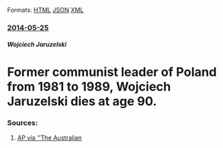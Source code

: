 
Formats: [HTML](/news/2014/05/25/former-communist-leader-of-poland-from-1981-to-1989-wojciech-jaruzelski-dies-at-age-90.html)  [JSON](/news/2014/05/25/former-communist-leader-of-poland-from-1981-to-1989-wojciech-jaruzelski-dies-at-age-90.json)  [XML](/news/2014/05/25/former-communist-leader-of-poland-from-1981-to-1989-wojciech-jaruzelski-dies-at-age-90.xml)  

### [2014-05-25](/news/2014/05/25/index.md)

##### Wojciech Jaruzelski
# Former communist leader of Poland from 1981 to 1989, Wojciech Jaruzelski dies at age 90. 




### Sources:

1. [AP via ''The Australian](http://www.theaustralian.com.au/news/world/polands-wojciech-jaruzelski-dies-at-90/story-e6frg6so-1226931441109)
